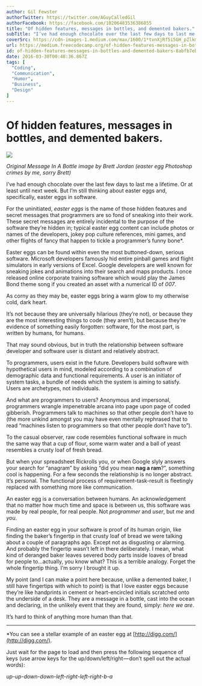 ```yaml
---
author: Gil Fewster
authorTwitter: https://twitter.com/AGuyCalledGil
authorFacebook: https://facebook.com/10206483536386855
title: "Of hidden features, messages in bottles, and demented bakers."
subTitle: "I’ve had enough chocolate over the last few days to last me a lifetime. Or at least until next week. But I’m still thinking about easter ..."
coverSrc: https://cdn-images-1.medium.com/max/1600/1*tvnXjRf5i5GH_pZlkmoZfA.jpeg
url: https://medium.freecodecamp.org/of-hidden-features-messages-in-bottles-and-demented-bakers-8abfb7eb630
id: of-hidden-features-messages-in-bottles-and-demented-bakers-8abfb7eb630
date: 2016-03-30T00:48:36.867Z
tags: [
  "Coding",
  "Communication",
  "Humor",
  "Business",
  "Design"
]
---
```

# Of hidden features, messages in bottles, and demented bakers.



![](https://cdn-images-1.medium.com/max/1600/1*tvnXjRf5i5GH_pZlkmoZfA.jpeg)

_Original Message In A Bottle image by Brett Jordan (easter egg Photoshop crimes by me, sorry Brett)_



I’ve had enough chocolate over the last few days to last me a lifetime. Or at least until next week. But I’m still thinking about easter eggs and, specifically, easter eggs in software.

For the uninitiated, _easter eggs_ is the name of those hidden features and secret messages that programmers are so fond of sneaking into their work. These secret messages are entirely incidental to the purpose of the software they’re hidden in; typical easter egg content can include photos or names of the developers, jokey pop culture references, mini games, and other flights of fancy that happen to tickle a programmer’s funny bone*.

Easter eggs can be found within even the most buttoned-down, serious software. Microsoft developers famously hid entire pinball games and flight simulators in early versions of Excel. Google developers are well known for sneaking jokes and animations into their search and maps products. I once released online corporate training software which would play the James Bond theme song if you created an asset with a numerical ID of _007_.

As corny as they may be, easter eggs bring a warm glow to my otherwise cold, dark heart.

It’s not because they are universally hilarious (they’re not), or because they are the most interesting things to code (they aren’t), but because they’re evidence of something easily forgotten: software, for the most part, is written by humans, for humans.

That may sound obvious, but in truth the relationship between software developer and software user is distant and relatively abstract.

To programmers, users exist in the future. Developers build software with hypothetical users in mind, modeled according to a combination of demographic data and functional requirements. A user is an initiator of system tasks, a bundle of needs which the system is aiming to satisfy. Users are archetypes, not individuals.

And what are programmers to users? Anonymous and impersonal, programmers wrangle impenetrable arcana into page upon page of coded gibberish. Programmers talk to machines so that other people don’t have to (the more unkind amongst you may have even mentally rephrased that to read “machines listen to programmers so that other people don’t have to”).

To the casual observer, raw code resembles functional software in much the same way that a cup of flour, some warm water and a ball of yeast resembles a crusty loaf of fresh bread.

But when your spreadsheet Rickrolls you, or when Google slyly answers your search for “anagram” by asking “did you mean **nag a ram**?”, something cool is happening. For a few seconds the relationship is no longer abstract. It’s personal. The functional process of requirement-task-result is fleetingly replaced with something more like communication.

An easter egg is a conversation between humans. An acknowledgement that no matter how much time and space is between us, this software was made by real people, for real people. Not _programmer_ and _user_, but _me_ and _you_.

Finding an easter egg in your software is proof of its human origin, like finding the baker’s fingertip in that crusty loaf of bread we were talking about a couple of paragraphs ago. Except not as disgusting or alarming. And probably the fingertip wasn’t left in there deliberately. I mean, what kind of deranged baker leaves severed body parts inside loaves of bread for people to…actually, you know what? This is a terrible analogy. Forget the whole fingertip thing. I’m sorry I brought it up.

My point (and I can make a point here because, unlike a demented baker, I still have fingertips with which to point) is that I love easter eggs because they’re like handprints in cement or heart-encircled initials scratched onto the underside of a desk. They are a message in a bottle, cast into the ocean and declaring, in the unlikely event that they are found, simply: _here we are_.

It’s hard to think of anything more human than that.











* * *







*You can see a stellar example of an easter egg at [http://digg.com/](http://digg.com/).

Just wait for the page to load and then press the following sequence of keys (use arrow keys for the up/down/left/right — don’t spell out the actual words):

_up-up-down-down-left-right-left-right-b-a_








